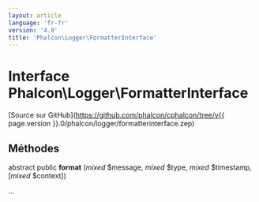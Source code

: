 ```yaml
---
layout: article
language: 'fr-fr'
version: '4.0'
title: 'Phalcon\Logger\FormatterInterface'
---
```

# Interface **Phalcon\Logger\FormatterInterface**

[Source sur GitHub](https://github.com/phalcon/cphalcon/tree/v{{ page.version }}.0/phalcon/logger/formatterinterface.zep)

## Méthodes

abstract public **format** (*mixed* $message, *mixed* $type, *mixed* $timestamp, [*mixed* $context])

...